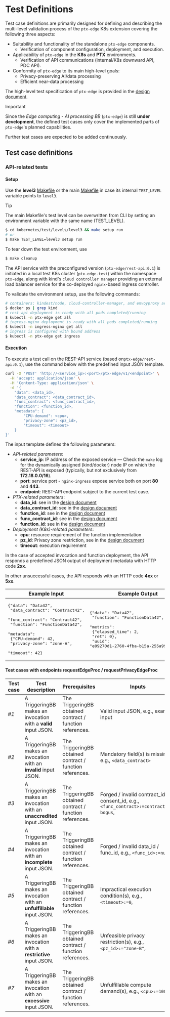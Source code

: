 # Test Definitions

Test case definitions are primarily designed for defining and describing the multi-level
validation process of the `ptx-edge` K8s extension covering the following three aspects:

- Suitability and functionality of the standalone `ptx-edge` components.
    - Verification of component configuration, deployment, and execution.
- Applicability of `ptx-edge` in the **K8s** and **PTX** environments.
    - Verification of API communications (internal/K8s downward API, PDC API).
- Conformity of `ptx-edge` to its main high-level goals:
    - Privacy-preserving AI/data processing
    - Efficient near-data processing

The high-level test specification of `ptx-edge` is provided in the
[design document](../../../docs/design-document.md#test-specification).

> [!IMPORTANT]
>
> Since the _Edge computing - AI processing BB_ (`ptx-edge`) is still
> **under development**, the defined test cases only cover the implemented
> parts of `ptx-edge`'s planned capabilities.
>
> Further test cases are expected to be added continuously.

## Test case definitions

### API-related tests

#### Setup

Use the **level3** [Makefile](../levels/level3/Makefile)
or the main [Makefile](../../../Makefile) in case its internal `TEST_LEVEL` variable points to `level3`.

> [!TIP]
>
> The main Makefile's test level can be overwritten from CLI
> by setting an environment variable with the same name (TEST_LEVEL).

```bash
$ cd kubernetes/test/levels/level3 && make setup run
# or
$ make TEST_LEVEL=level3 setup run
```

To tear down the test environment, use

```bash
$ make cleanup
```

The API service with the preconfigured version (`ptx-edge/rest-api:0.1`) is initiated
in a local test K8s cluster (`ptx-edge-test`) within the namespace `ptx-edge`,
along with kind's `cloud controller manager` providing an external load balancer
service for the co-deployed `nginx`-based ingress controller.

To validate the environment setup, use the following commands:

```bash
# containers: kindest/node, cloud-controller-manager, and envoyproxy are up and running
$ docker ps | grep kind
# rest-api deployment is ready with all pods completed/running 
$ kubectl -n ptx-edge get all
# ingress-nginx deployment is ready with all pods completed/running 
$ kubectl -n ingress-nginx get all
# ingress is configured with bound address
$ kubectl -n ptx-edge get ingress
```

#### Execution

To execute a test call on the REST-API service (based on`ptx-edge/rest-api:0.1`),
use the command below with the predefined input JSON template.

```bash
curl -X 'POST' 'http://<service_ip>:<port>/ptx-edge/v1/<endpoint>' \
  -H 'accept: application/json' \
  -H 'Content-Type: application/json' \
  -d '{
    "data": <data_id>,
    "data_contract": <data_contract_id>,
    "func_contract": <func_contract_id>,
    "function": <function_id>,
    "metadata": {
        "CPU-demand": <cpu>,
        "privacy-zone": <pz_id>,
        "timeout": <timeout>
    }
}'
```

The input template defines the following parameters:

- _API-related parameters_:
    - **service_ip**: IP address of the exposed service — Check the `make` log
      for the dynamically assigned (kind/docker) node IP on which the REST-API is exposed
      (typically, but not exclusively from **172.18.0.0/16**).
    - **port**: service port - `nginx-ingress` expose service both on port **80** and **443**.
    - **endpoint**: REST-API endpoint subject to the current test case.
- _PTX-related parameters_:
    - **data_id**: see in the [design document](../../../docs/design-document.md#input--output-data)
    - **data_contract_id**: see in the [design document](../../../docs/design-document.md#input--output-data)
    - **function_id**: see in the [design document](../../../docs/design-document.md#input--output-data)
    - **func_contract_id**: see in the [design document](../../../docs/design-document.md#input--output-data)
    - **function_id**: see in the [design document](../../../docs/design-document.md#input--output-data)
- _Deployment (K8s)-related parameters_:
    - **cpu**: resource requirement of the function implementation
    - **pz_id**: Privacy zone restriction, see in
      the [design document](../../../docs/design-document.md#input--output-data)
    - **timeout**: execution requirement

In the case of accepted invocation and function deployment, the API responds a predefined
JSON output of deployment metadata with HTTP code **2xx**.

In other unsuccessful cases, the API responds with an HTTP code **4xx** or **5xx**.

| Example Input                                                                                                                                                                                                                                      | Example Output                                                                                                                                                                          |
|----------------------------------------------------------------------------------------------------------------------------------------------------------------------------------------------------------------------------------------------------|-----------------------------------------------------------------------------------------------------------------------------------------------------------------------------------------|
| <pre>{"data": "Data42",<br/> "data_contract": "Contract42",<br/> "func_contract": "Contract42",<br/> "function": "FunctionData42",<br/> "metadata":<br/>     {"CPU-demand": 42,<br/>      "privacy-zone": "zone-A",<br/>      "timeout": 42}</pre> | <pre>{"data": "Data42",<br/> "function": "FunctionData42",<br/> "metrics":<br/>     {"elapsed_time": 2,<br/>      "ret": 0},<br/> "uuid": "e09270d1-2760-4fba-b15a-255a9983ddd6"}</pre> |

#### Test cases with endpoints requestEdgeProc / requestPrivacyEdgeProc

| Test case | Test description                                                         | Prerequisites                                             | Inputs                                                                                 | Expected Outcome                                                       |
|-----------|--------------------------------------------------------------------------|-----------------------------------------------------------|----------------------------------------------------------------------------------------|------------------------------------------------------------------------|
| _#1_      | A TriggeringBB makes an invocation with a **valid** input JSON.          | The TriggeringBB obtained contract / function references. | Valid input JSON, e.g., example input                                                  | Deploy request **accepted**.                                           |  <!-- 202 -->
| _#2_      | A TriggeringBB makes an invocation with an **invalid** input JSON.       | The TriggeringBB obtained contract / function references. | Mandatory field(s) is missing, e.g., `<data_contract>`                                 | Deploy request **denied** due to _malformed request format_.           |  <!-- 400 -->  
| _#3_      | A TriggeringBB makes an invocation with an **unaccredited** input JSON.  | The TriggeringBB obtained contract / function references. | Forged / invalid contract_id / consent_id, e.g., `<func_contract>:=contract123-bogus`, | Deploy request **denied** due to _prohibited contract / consent_.      |  <!-- 403 -->
| _#4_      | A TriggeringBB makes an invocation with an **incomplete** input JSON.    | The TriggeringBB obtained contract / function references. | Forged / invalid data_id / func_id, e.g., `<func_id>:=null`,                           | Deploy request **denied** due to _missing execution parameter_.        |  <!-- 404 -->
| _#5_      | A TriggeringBB makes an invocation with an **unfulfillable** input JSON. | The TriggeringBB obtained contract / function references. | Impractical execution condition(s), e.g., `<timeout>:=0`,                              | Deployment process **failed** due to _deployment timeout_.             |  <!-- 408 -->
| _#6_      | A TriggeringBB makes an invocation with a **restrictive** input JSON.    | The TriggeringBB obtained contract / function references. | Unfeasible privacy restriction(s), e.g., `<pz_id>:="zone-B"`,                          | Deployment process **failed** due to _privacy zone restriction_.       |  <!-- 412 -->
| _#7_      | A TriggeringBB makes an invocation with an **excessive** input JSON.     | The TriggeringBB obtained contract / function references. | Unfulfillable compute demand(s), e.g., `<cpu>:=100`,                                   | Deployment process **failed** due to _insufficient compute resources_. |  <!-- 503 -->
